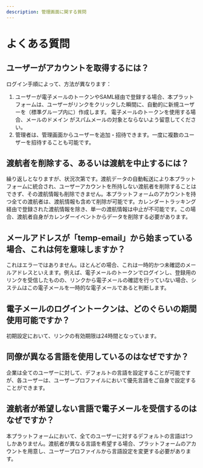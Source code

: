 ```yaml
---
description: 管理画面に関する質問
---
```


# よくある質問

## ユーザーがアカウントを取得するには？

ログイン手順によって、方法が異なります：

1. ユーザーが電子メールのトークンやSAML経由で登録する場合、本プラットフォームは、ユーザーがリンクをクリックした瞬間に、自動的に新規ユーザーを（標準グループ内に）作成します。 電子メールのトークンを使用する場合、メールのドメイン がスパムメールの対象とならないよう留意してください。 
2. 管理者は、管理画面からユーザーを追加・招待できます。一度に複数のユーザーを招待することも可能です。

## 渡航者を削除する、あるいは渡航を中止するには？

繰り返しとなりますが、状況次第です。渡航データの自動転送により本プラットフォームに統合され、ユーザーアカウントを所持しない渡航者を削除することはできず、その渡航情報も削除できません。本プラットフォームのアカウントを持つ全ての渡航者は、渡航情報も含めて削除が可能です。カレンダートラッキング経由で登録された渡航情報を除き、単一の渡航情報は中止が不可能です。この場合、渡航者自身がカレンダーイベントからデータを削除する必要があります。

## メールアドレスが「temp-email」から始まっている場合、これは何を意味しますか？

これはエラーではありません。ほとんどの場合、これは一時的かつ未確認のメールアドレスといえます。例えば、電子メールのトークンでログインし、登録用のリンクを受信したものの、リンクから電子メールの確認を行っていない場合、システムはこの電子メールを一時的な電子メールであると判断します。

## 電子メールのログイントークンは、どのぐらいの期間使用可能ですか？

初期設定において、リンクの有効期限は24時間となっています。

## 同僚が異なる言語を使用しているのはなぜですか？

企業は全てのユーザーに対して、デフォルトの言語を設定することが可能ですが、各ユーザーは、ユーザープロファイルにおいて優先言語をご自身で設定することができます。

## 渡航者が希望しない言語で電子メールを受信するのはなぜですか？

本プラットフォームにおいて、全てのユーザーに対するデフォルトの言語は1つしかありません。渡航者が異なる言語を希望する場合、プラットフォームのアカウントを用意し、ユーザープロファイルから言語設定を変更する必要があります。

